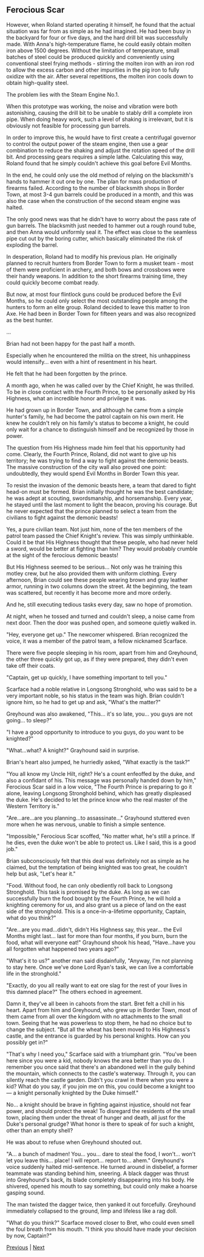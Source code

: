 ## Ferocious Scar
However, when Roland started operating it himself, he found that the actual situation was far from as simple as he had imagined. He had been busy in the backyard for four or five days, and the hard drill bit was successfully made. With Anna's high-temperature flame, he could easily obtain molten iron above 1500 degrees. Without the limitation of temperature, small batches of steel could be produced quickly and conveniently using conventional steel frying methods - stirring the molten iron with an iron rod to allow the excess carbon and other impurities in the pig iron to fully oxidize with the air. After several repetitions, the molten iron cools down to obtain high-quality steel.

The problem lies with the Steam Engine No.1.

When this prototype was working, the noise and vibration were both astonishing, causing the drill bit to be unable to stably drill a complete iron pipe. When doing heavy work, such a level of shaking is irrelevant, but it is obviously not feasible for processing gun barrels. 

In order to improve this, he would have to first create a centrifugal governor to control the output power of the steam engine, then use a gear combination to reduce the shaking and adjust the rotation speed of the drill bit. And processing gears requires a simple lathe. Calculating this way, Roland found that he simply couldn't achieve this goal before Evil Months.

In the end, he could only use the old method of relying on the blacksmith's hands to hammer it out one by one. The plan for mass production of firearms failed. According to the number of blacksmith shops in Border Town, at most 3-4 gun barrels could be produced in a month, and this was also the case when the construction of the second steam engine was halted.

The only good news was that he didn't have to worry about the pass rate of gun barrels. The blacksmith just needed to hammer out a rough round tube, and then Anna would uniformly seal it. The effect was close to the seamless pipe cut out by the boring cutter, which basically eliminated the risk of exploding the barrel.

In desperation, Roland had to modify his previous plan. He originally planned to recruit hunters from Border Town to form a musket team - most of them were proficient in archery, and both bows and crossbows were their handy weapons. In addition to the short firearms training time, they could quickly become combat ready.

But now, at most four flintlock guns could be produced before the Evil Months, so he could only select the most outstanding people among the hunters to form an elite group. Roland decided to leave this matter to Iron Axe. He had been in Border Town for fifteen years and was also recognized as the best hunter.



...

Brian had not been happy for the past half a month.

Especially when he encountered the militia on the street, his unhappiness would intensify... even with a hint of resentment in his heart.

He felt that he had been forgotten by the prince.

A month ago, when he was called over by the Chief Knight, he was thrilled. To be in close contact with the Fourth Prince, to be personally asked by His Highness, what an incredible honor and privilege it was.

He had grown up in Border Town, and although he came from a simple hunter's family, he had become the patrol captain on his own merit. He knew he couldn't rely on his family's status to become a knight, he could only wait for a chance to distinguish himself and be recognized by those in power.

The question from His Highness made him feel that his opportunity had come. Clearly, the Fourth Prince, Roland, did not want to give up his territory; he was trying to find a way to fight against the demonic beasts. The massive construction of the city wall also proved one point: undoubtedly, they would spend Evil Months in Border Town this year.

To resist the invasion of the demonic beasts here, a team that dared to fight head-on must be formed. Brian initially thought he was the best candidate; he was adept at scouting, swordsmanship, and horsemanship. Every year, he stayed until the last moment to light the beacon, proving his courage. But he never expected that the prince planned to select a team from the civilians to fight against the demonic beasts!

Yes, a pure civilian team. Not just him, none of the ten members of the patrol team passed the Chief Knight's review. This was simply unthinkable. Could it be that His Highness thought that these people, who had never held a sword, would be better at fighting than him? They would probably crumble at the sight of the ferocious demonic beasts!



But His Highness seemed to be serious... Not only was he training this motley crew, but he also provided them with uniform clothing. Every afternoon, Brian could see these people wearing brown and gray leather armor, running in two columns down the street. At the beginning, the team was scattered, but recently it has become more and more orderly.

And he, still executing tedious tasks every day, saw no hope of promotion.

At night, when he tossed and turned and couldn't sleep, a noise came from next door. Then the door was pushed open, and someone quietly walked in.

"Hey, everyone get up." The newcomer whispered. Brian recognized the voice, it was a member of the patrol team, a fellow nicknamed Scarface.

There were five people sleeping in his room, apart from him and Greyhound, the other three quickly got up, as if they were prepared, they didn't even take off their coats.

"Captain, get up quickly, I have something important to tell you."

Scarface had a noble relative in Longsong Stronghold, who was said to be a very important noble, so his status in the team was high. Brian couldn't ignore him, so he had to get up and ask, "What's the matter?"

Greyhound was also awakened, "This... it's so late, you... you guys are not going... to sleep?"

"I have a good opportunity to introduce to you guys, do you want to be knighted?"



"What...what? A knight?" Grayhound said in surprise.

Brian's heart also jumped, he hurriedly asked, "What exactly is the task?"

"You all know my Uncle Hilt, right? He's a count enfeoffed by the duke, and also a confidant of his. This message was personally handed down by him," Ferocious Scar said in a low voice, "The Fourth Prince is preparing to go it alone, leaving Longsong Stronghold behind, which has greatly displeased the duke. He's decided to let the prince know who the real master of the Western Territory is."

"Are...are...are you planning...to assassinate..." Grayhound stuttered even more when he was nervous, unable to finish a simple sentence.

"Impossible," Ferocious Scar scoffed, "No matter what, he's still a prince. If he dies, even the duke won't be able to protect us. Like I said, this is a good job."

Brian subconsciously felt that this deal was definitely not as simple as he claimed, but the temptation of being knighted was too great, he couldn't help but ask, "Let's hear it."

"Food. Without food, he can only obediently roll back to Longsong Stronghold. This task is promised by the duke. As long as we can successfully burn the food bought by the Fourth Prince, he will hold a knighting ceremony for us, and also grant us a piece of land on the east side of the stronghold. This is a once-in-a-lifetime opportunity, Captain, what do you think?"

"Are...are you mad...didn't, didn't His Highness say, this year... the Evil Months might last... last for more than four months, if you burn, burn the food, what will everyone eat!" Grayhound shook his head, "Have...have you all forgotten what happened two years ago?"

"What's it to us?" another man said disdainfully, "Anyway, I'm not planning to stay here. Once we've done Lord Ryan's task, we can live a comfortable life in the stronghold."



"Exactly, do you all really want to eat ore slag for the rest of your lives in this damned place?" The others echoed in agreement. 

Damn it, they've all been in cahoots from the start. Bret felt a chill in his heart. Apart from him and Greyhound, who grew up in Border Town, most of them came from all over the kingdom with no attachments to the small town. Seeing that he was powerless to stop them, he had no choice but to change the subject. "But all the wheat has been moved to His Highness's castle, and the entrance is guarded by his personal knights. How can you possibly get in?"

"That's why I need you," Scarface said with a triumphant grin. "You've been here since you were a kid, nobody knows the area better than you do. I remember you once said that there's an abandoned well in the gully behind the mountain, which connects to the castle's waterway. Through it, you can silently reach the castle garden. Didn't you crawl in there when you were a kid? What do you say, if you join me on this, you could become a knight too — a knight personally knighted by the Duke himself."

No... a knight should be brave in fighting against injustice, should not fear power, and should protect the weak! To disregard the residents of the small town, placing them under the threat of hunger and death, all just for the Duke's personal grudge? What honor is there to speak of for such a knight, other than an empty shell?

He was about to refuse when Greyhound shouted out.

"A... a bunch of madmen! You... you... dare to steal the food, I won't... won't let you leave this... place! I will report... report to... ahem." Greyhound's voice suddenly halted mid-sentence. He turned around in disbelief, a former teammate was standing behind him, sneering. A black dagger was thrust into Greyhound's back, its blade completely disappearing into his body. He shivered, opened his mouth to say something, but could only make a hoarse gasping sound.

The man twisted the dagger twice, then yanked it out forcefully. Greyhound immediately collapsed to the ground, limp and lifeless like a rag doll.

"What do you think?" Scarface moved closer to Bret, who could even smell the foul breath from his mouth. "I think you should have made your decision by now, Captain?"





[Previous](CH0027.md) | [Next](CH0029.md)
